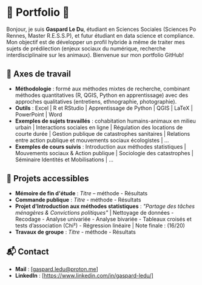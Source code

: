 # 💼 Portfolio 💼

Bonjour, je suis **Gaspard Le Du**, étudiant en Sciences Sociales (Sciences Po Rennes, Master R.E.S.S.P), et futur étudiant en data science et compliance. Mon objectif est de développer un profil hybride à même de traiter mes sujets de prédilection (enjeux sociaux du numérique, recherche interdisciplinaire sur les animaux). Bienvenue sur mon portfolio GitHub!

## 📝 Axes de travail
- **Méthodologie** : formé aux méthodes mixtes de recherche, combinant méthodes quantitatives (R, QGIS, Python en apprentissage) avec des approches qualitatives (entretiens, ethnographie, photographie).
- **Outils** : Excel | R et RStudio | Apprentissage de Python | QGIS | LaTeX | PowerPoint | Word
- **Exemples de sujets travaillés** : cohabitation humains-animaux en milieu urbain | Interactions sociales en ligne | Régulation des locations de courte durée | Gestion publique de catastrophes sanitaires | Relations entre action publique et mouvements sociaux écologistes | ...
- **Exemples de cours suivis** : Introduction aux méthodes statistiques | Mouvements sociaux & Action publique | Sociologie des catastrophes | Séminaire Identités et Mobilisations | ...

## 📂 Projets accessibles
- **Mémoire de fin d'étude** : *Titre* – méthode - Résultats
- **Commande publique** : *Titre* - méthode - Résultats
- **Projet d'Introduction aux méthodes statistiques** : *"Partage des tâches ménagères & Convictions politiques"* | Nettoyage de données - Recodage - Analyse univariée - Analyse bivariée - Tableaux croisés et tests d’association (Chi²) - Régression linéaire | Note finale : (16/20)
- **Travaux de groupe** : *Titre* - méthode - Résultats

## 📬 Contact
- **Mail** : [gaspard.ledu@proton.me]  
- **LinkedIn** : [https://www.linkedin.com/in/gaspard-ledu/]
